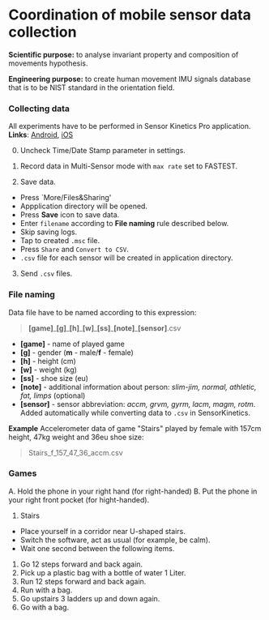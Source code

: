 # Coordination of mobile sensor data collection

**Scientific purpose:** to analyse invariant property and composition of movements hypothesis.

**Engineering purpose:** to create human movement IMU signals database that is to be NIST standard in the orientation field.

### Collecting data

All experiments have to be performed in Sensor Kinetics Pro application. **Links**: [Android](https://play.google.com/store/apps/details?id=com.innoventions.sensorkineticspro&hl=ru), [iOS](https://apps.apple.com/us/app/sensor-kinetics-pro/id623633248)

0. Uncheck Time/Date Stamp parameter in settings.

1. Record data in Multi-Sensor mode with `max rate` set to FASTEST.

2. Save data.
  - Press `More/Files&Sharing'
  - Appplication directory will be opened.
  - Press **Save** icon to save data.
  - Enter `filename` according to **File naming** rule described below.
  - Skip saving logs.
  - Tap to created `.msc` file.
  - Press `Share` and `Convert to CSV`.
  - `.csv` file for each sensor will be created in application directory.
 
 3. Send `.csv` files.
 
### File naming
Data file have to be named according to this expression:
> **[game]**\_**[g]**\_**[h]**\_**[w]**\_**[ss]**\_**[note]**\_**[sensor]**.csv

 * **[game]** - name of played game
 * **[g]** - gender (**m** - male/**f** - female)
 * **[h]** - height (cm)
 * **[w]** - weight (kg)
 * **[ss]** - shoe size (eu)
 * **[note]** - additional information about person: *slim-jim, normal, athletic, fat,  limps* (optional)
 * **[sensor]** - sensor abbreviation: *accm, grvm, gyrm, lacm, magm, rotm*. Added automatically while converting data to `.csv` in SensorKinetics.

**Example**
Accelerometer data of game "Stairs" played by female with 157cm height, 47kg weight and 36eu shoe size: 
> Stairs_f_157_47_36_accm.csv


### Games

A. Hold the phone in your right hand (for right-handed)
B. Put the phone in your right front pocket (for hight-handed).

1. Stairs
 * Place yourself in a corridor near U-shaped stairs.
 * Switch the software, act as usual (for example, be calm).
 * Wait one second between the following items.

  1. Go 12 steps forward and back again.
  2. Pick up a plastic bag with a bottle of water 1 Liter.
  3. Run 12 steps forward and back again.
  4. Run with a bag.
  5. Go upstairs 3 ladders up and down again.
  6. Go with a bag.


